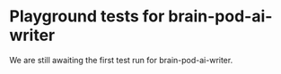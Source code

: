 # Playground tests for brain-pod-ai-writer
We are still awaiting the first test run for brain-pod-ai-writer.
